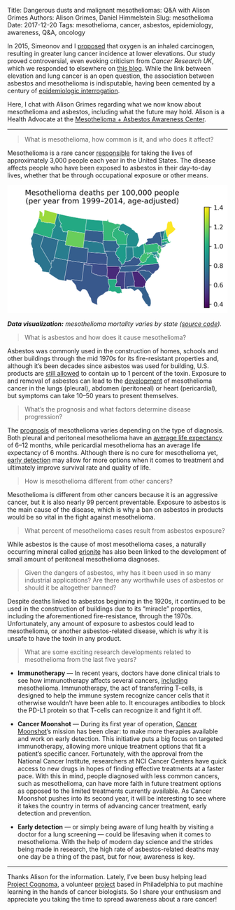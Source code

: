 Title: Dangerous dusts and malignant mesotheliomas: Q&A with Alison Grimes
Authors: Alison Grimes, Daniel Himmelstein
Slug: mesothelioma
Date: 2017-12-20
Tags: mesothelioma, cancer, asbestos, epidemiology, awareness, Q&A, oncology

In 2015, Simeonov and I [proposed](https://doi.org/10.7717/peerj.705 "Lung cancer incidence decreases with elevation: evidence for oxygen as an inhaled carcinogen. PeerJ. 2015-01-13") that oxygen is an inhaled carcinogen, resulting in greater lung cancer incidence at lower elevations.
Our study proved controversial, even evoking criticism from *Cancer Research UK*, which we responded to elsewhere on [this blog](http://blog.dhimmel.com/cruk-reassessment/ "The Cancer Research UK Reassessment of our Lung Cancer versus Elevation Study. Satoshi Village. 2015-01-15").
While the link between elevation and lung cancer is an open question, the association between asbestos and mesothelioma is indisputable, having been cemented by a century of [epidemiologic interrogation](https://doi.org/10.1183/09031936.96.09091932 "The epidemiology of mesothelioma in historical context. European Respiratory Journal. 1996-09-01").

Here, I chat with Alison Grimes regarding what we now know about mesothelioma and asbestos, including what the future may hold.
Alison is a Health Advocate at the [Mesothelioma + Asbestos Awareness Center](https://www.maacenter.org/ "MAACenter Homepage").

***

> What is mesothelioma, how common is it, and who does it affect?

Mesothelioma is a rare cancer [responsible](https://doi.org/10.15585/mmwr.mm6608a3 "Malignant Mesothelioma Mortality — United States, 1999–2015. Centers for Disease Control and Prevention. 2017-03-03") for taking the lives of approximately 3,000 people each year in the United States.
The disease affects people who have been exposed to asbestos in their day-to-day lives, whether that be through occupational exposure or other means.

![Mesothelioma mortality in the United States](https://github.com/dhimmel/mesothelioma/raw/886f3a0779c9cb6cb051e22c2f72c5be1e348087/figure/mortality.png "Mesothelioma mortality by state. Age-adjusted to the 2000 US standard population. Source: United States Cancer Statistics, WONDER Online Database, United States Department of Health and Human Services.")

_**Data visualization:** mesothelioma mortality varies by state ([source code](https://github.com/dhimmel/mesothelioma))._

> What is asbestos and how does it cause mesothelioma?

Asbestos was commonly used in the construction of homes, schools and other buildings through the mid 1970s for its fire-resistant properties and, although it’s been decades since asbestos was used for building, U.S. products are [still allowed](https://www.epa.gov/asbestos/us-federal-bans-asbestos#notbanned "U.S. Federal Bans on Asbestos. United States Environmental Protection Agency") to contain up to 1 percent of the toxin.
Exposure to and removal of asbestos can lead to the [development](https://doi.org/10.1016/j.critrevonc.2012.03.001 "The ticking time-bomb of asbestos: Its insidious role in the development of malignant mesothelioma. Critical Reviews in Oncology/Hematology. 2012-11") of mesothelioma cancer in the lungs (pleural), abdomen (peritoneal) or heart (pericardial), but symptoms can take 10–50 years to present themselves.

> What’s the prognosis and what factors determine disease progression?

The [prognosis](https://www.maacenter.org/mesothelioma/prognosis/ "MAACenter Mesothelioma Progrnosis Page") of mesothelioma varies depending on the type of diagnosis.
Both pleural and peritoneal mesothelioma have an [average life expectancy](https://doi.org/10.1155/2017/2782590 "Life Expectancy in Pleural and Peritoneal Mesothelioma. Lung Cancer International. 2017-01-23") of 6–12 months, while pericardial mesothelioma has an average life expectancy of 6 months.
Although there is no cure for mesothelioma yet, [early detection](https://doi.org/10.18632/oncotarget.17910 "Biomarkers for early diagnosis of malignant mesothelioma: Do we need another moonshot? Oncotarget. 2017-05-17") may allow for more options when it comes to treatment and ultimately improve survival rate and quality of life.

> How is mesothelioma different from other cancers?

Mesothelioma is different from other cancers because it is an aggressive cancer, but it is also nearly 99 percent preventable.
Exposure to asbestos is the main cause of the disease, which is why a ban on asbestos in products would be so vital in the fight against mesothelioma.

> What percent of mesothelioma cases result from asbestos exposure?

While asbestos is the cause of most mesothelioma cases, a naturally occurring mineral called [erionite](https://doi.org/10.1007/978-3-319-53560-9_2 "Asbestos and Fibrous Erionite. Asbestos and Mesothelioma. 2017-04-11") has also been linked to the development of small amount of peritoneal mesothelioma diagnoses.

> Given the dangers of asbestos, why has it been used in so many industrial applications?
Are there any worthwhile uses of asbestos or should it be altogether banned?

Despite deaths linked to asbestos beginning in the 1920s, it continued to be used in the construction of buildings due to its “miracle” properties, including the aforementioned fire-resistance, through the 1970s.
Unfortunately, any amount of exposure to asbestos could lead to mesothelioma, or another asbestos-related disease, which is why it is unsafe to have the toxin in any product.

> What are some exciting research developments related to mesothelioma from the last five years?

+ **Immunotherapy** — In recent years, doctors have done clinical trials to see how immunotherapy affects several cancers, [including](https://doi.org/10.21037/tlcr.2017.05.02 "Immunotherapy for malignant pleural mesothelioma: current status and future directions. Translational Lung Cancer Research. 2017-06") mesothelioma.
Immunotherapy, the act of transferring T-cells, is designed to help the immune system recognize cancer cells that it otherwise wouldn’t have been able to.
It encourages antibodies to block the PD-L1 protein so that T-cells can recognize it and fight it off.

+ **Cancer Moonshot** — During its first year of operation, [Cancer Moonshot](https://obamawhitehouse.archives.gov/node/352601)’s mission has been clear: to make more therapies available and work on early detection.
This initiative puts a big focus on targeted immunotherapy, allowing more unique treatment options that fit a patient’s specific cancer.
Fortunately, with the approval from the National Cancer Institute, researchers at NCI Cancer Centers have quick access to new drugs in hopes of finding effective treatments at a faster pace.
With this in mind, people diagnosed with less common cancers, such as mesothelioma, can have more faith in future treatment options as opposed to the limited treatments currently available.
As Cancer Moonshot pushes into its second year, it will be interesting to see where it takes the country in terms of advancing cancer treatment, early detection and prevention.

+ **Early detection** — or simply being aware of lung health by visiting a doctor for a lung screening — could be lifesaving when it comes to mesothelioma.
With the help of modern day science and the strides being made in research, the high rate of asbestos-related deaths may one day be a thing of the past, but for now, awareness is key.

***

Thanks Alison for the information.
Lately, I’ve been busy helping lead [Project Cognoma](https://github.com/cognoma/cognoma "Project Cognoma on GitHub"), a volunteer [project](http://thephiladelphiacitizen.org/code-for-cancer/ "Code for Cancer. The Philadelphia Citizen. 2017-10-25") based in Philadelphia to put machine learning in the hands of cancer biologists.
So I share your enthusiasm and appreciate you taking the time to spread awareness about a rare cancer!
